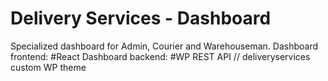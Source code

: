 # Delivery Services - Dashboard
Specialized dashboard for Admin, Courier and Warehouseman.
Dashboard frontend: #React
Dashboard backend: #WP REST API // deliveryservices custom WP theme
